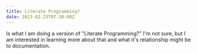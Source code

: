 ```yaml
---
title: Literate Programming?
date: 2023-02-23T07:30:00Z
---
```


Is what I am doing a version of "Literate Programming?"
I'm not sure, but I am interested in learning more about that and what it's relationship might be to documentation.

